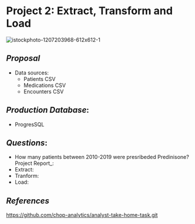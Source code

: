 # Project 2: Extract, Transform and Load
![istockphoto-1207203968-612x612-1](https://user-images.githubusercontent.com/100361900/175171555-5f389876-8ffc-4b1a-8c1f-a2a0a40a8e8f.jpg)
## _Proposal_
* Data sources:
  *  Patients CSV
  *  Medications CSV
  *  Encounters CSV
## _Production Database_:
  * ProgresSQL

## _Questions_:
  *  How many patients between 2010-2019 were presribeded Predinisone?
Project Report_:
 * Extract:
 * Tranform:
 * Load:
## _References_
https://github.com/chop-analytics/analyst-take-home-task.git
